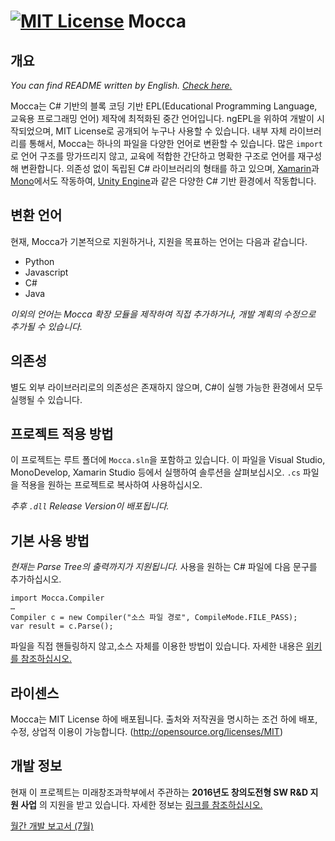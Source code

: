 [![MIT License](https://img.shields.io/badge/license-MIT-blue.svg?style=flat)](LICENSE.md)
Mocca
======
개요
------
_You can find README written by English. [Check here.](README.en.md)_

Mocca는 C# 기반의 블록 코딩 기반 EPL(Educational Programming Language, 교육용 프로그래밍 언어) 제작에 최적화된 중간 언어입니다. ngEPL을 위하여 개발이 시작되었으며, MIT License로 공개되어 누구나 사용할 수 있습니다.
내부 자체 라이브러리를 통해서, Mocca는 하나의 파일을 다양한 언어로 변환할 수 있습니다. 많은 ```import```로 언어 구조를 망가뜨리지 않고, 교육에 적합한 간단하고 명확한 구조로 언어를 재구성해 변환합니다.
의존성 없이 독립된 C# 라이브러리의 형태를 하고 있으며, [Xamarin](https://www.xamarin.com)과 [Mono](http://www.mono-project.com)에서도 작동하여, [Unity Engine](http://unity3d.com)과 같은 다양한 C# 기반 환경에서 작동합니다.

변환 언어
------
현재, Mocca가 기본적으로 지원하거나, 지원을 목표하는 언어는 다음과 같습니다.

* Python
* Javascript
* C#
* Java

_이외의 언어는 Mocca 확장 모듈을 제작하여 직접 추가하거나, 개발 계획의 수정으로 추가될 수 있습니다._

의존성
------
별도 외부 라이브러리로의 의존성은 존재하지 않으며, C#이 실행 가능한 환경에서 모두 실행될 수 있습니다.

프로젝트 적용 방법
------
이 프로젝트는 루트 폴더에 ```Mocca.sln```을 포함하고 있습니다. 이 파일을 Visual Studio, MonoDevelop, Xamarin Studio 등에서 실행하여 솔루션을 살펴보십시오. ```.cs``` 파일을 적용을 원하는 프로젝트로 복사하여 사용하십시오.

_추후 ```.dll``` Release Version이 배포됩니다._

기본 사용 방법
------
_현재는 Parse Tree의 출력까지가 지원됩니다._
사용을 원하는 C# 파일에 다음 문구를 추가하십시오.
```
import Mocca.Compiler
…
Compiler c = new Compiler("소스 파일 경로", CompileMode.FILE_PASS);
var result = c.Parse();
```
파일을 직접 핸들링하지 않고,소스 자체를 이용한 방법이 있습니다. 자세한 내용은 [위키를 참조하십시오.](http://github.com/ngEPL/Mocca)

라이센스
------
Mocca는 MIT License 하에 배포됩니다. 출처와 저작권을 명시하는 조건 하에 배포, 수정, 상업적 이용이 가능합니다. (http://opensource.org/licenses/MIT)

개발 정보
------
현재 이 프로젝트는 미래창조과학부에서 주관하는 __2016년도 창의도전형 SW R&D 지원 사업__ 의 지원을 받고 있습니다. 자세한 정보는 [링크를 참조하십시오.](http://www.swrnd.or.kr/korean/viewtopic.php?t=1715)

[월간 개발 보고서 (7월)](./Documentation/Monthly/log_april.md)
